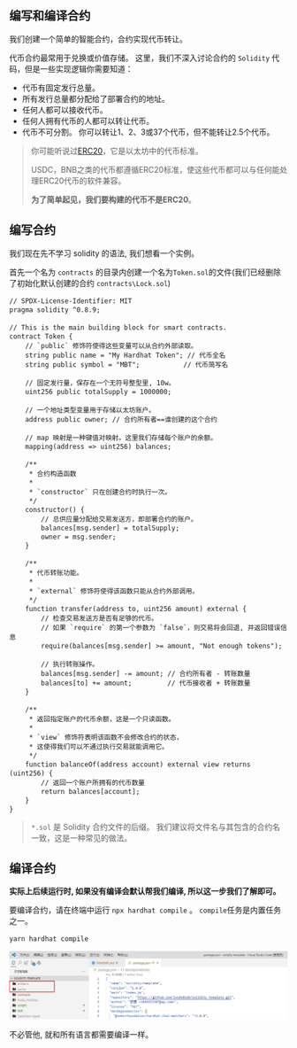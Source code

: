 ## 编写和编译合约

我们创建一个简单的智能合约，合约实现代币转让。

代币合约最常用于兑换或价值存储。 这里，我们不深入讨论合约的 `Solidity` 代码，但是一些实现逻辑你需要知道：

- 代币有固定发行总量。
- 所有发行总量都分配给了部署合约的地址。
- 任何人都可以接收代币。
- 任何人拥有代币的人都可以转让代币。
- 代币不可分割。 你可以转让1、2、3或37个代币，但不能转让2.5个代币。

> 你可能听说过[ERC20](https://learnblockchain.cn/tags/ERC20)，它是以太坊中的代币标准。
>
>  USDC，BNB之类的代币都遵循ERC20标准，使这些代币都可以与任何能处理ERC20代币的软件兼容。
>
>  **为了简单起见，我们要构建的代币不是ERC20**。

## 编写合约

我们现在先不学习 solidity 的语法, 我们想看一个实例。

首先一个名为 `contracts` 的目录内创建一个名为`Token.sol`的文件(我们已经删除了初始化默认创建的合约 `contracts\Lock.sol`)

```solidity
// SPDX-License-Identifier: MIT
pragma solidity ^0.8.9;

// This is the main building block for smart contracts.
contract Token {
    // `public` 修饰符使得这些变量可以从合约外部读取。
    string public name = "My Hardhat Token"; // 代币全名
    string public symbol = "MBT";			// 代币简写名

    // 固定发行量，保存在一个无符号整型里, 10w。
    uint256 public totalSupply = 1000000;

    // 一个地址类型变量用于存储以太坊账户。
    address public owner; // 合约所有者==谁创建的这个合约

    // map 映射是一种键值对映射。这里我们存储每个账户的余额。
    mapping(address => uint256) balances;

    /**
     * 合约构造函数
     *
     * `constructor` 只在创建合约时执行一次。
     */
    constructor() {
        // 总供应量分配给交易发送方，即部署合约的账户。
        balances[msg.sender] = totalSupply;
        owner = msg.sender;
    }

    /**
     * 代币转账功能。
     *
     * `external` 修饰符使得该函数只能从合约外部调用。
     */
    function transfer(address to, uint256 amount) external {
        // 检查交易发送方是否有足够的代币。
        // 如果 `require` 的第一个参数为 `false`，则交易将会回退, 并返回错误信息
        require(balances[msg.sender] >= amount, "Not enough tokens");

        // 执行转账操作。
        balances[msg.sender] -= amount; // 合约所有者 - 转账数量
        balances[to] += amount;			// 代币接收者 + 转账数量
    }

    /**
     * 返回指定账户的代币余额，这是一个只读函数。
     *
     * `view` 修饰符表明该函数不会修改合约的状态，
     * 这使得我们可以不通过执行交易就能调用它。
     */
    function balanceOf(address account) external view returns (uint256) {
    	// 返回一个账户所拥有的代币数量 
        return balances[account];
    }
}
```

> `*.sol` 是 Solidity 合约文件的后缀。 我们建议将文件名与其包含的合约名一致，这是一种常见的做法。

## 编译合约

**实际上后续运行时, 如果没有编译会默认帮我们编译, 所以这一步我们了解即可。**

要编译合约，请在终端中运行 `npx hardhat compile` 。 `compile`任务是内置任务之一。

```sh
yarn hardhat compile
```

![image-20240828014332586](../../../picture/image-20240828014332586.png)

不必管他, 就和所有语言都需要编译一样。

